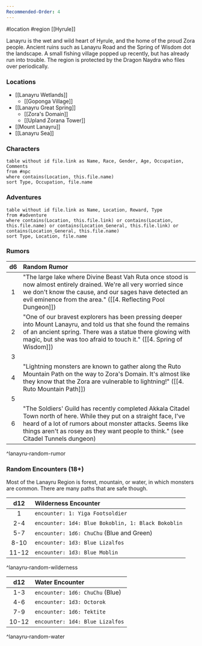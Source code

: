 ```yaml
---
Recommended-Order: 4
---
```


 #location #region [[Hyrule]]

Lanayru is the wet and wild heart of Hyrule, and the home of the proud Zora people. Ancient ruins such as Lanayru Road and the Spring of Wisdom dot the landscape. A small fishing village popped up recently, but has already run into trouble. The region is protected by the Dragon Naydra who files over periodically.

### Locations

* [[Lanayru Wetlands]]
	* [[Goponga Village]]
* [[Lanayru Great Spring]]
	- [[Zora's Domain]]
	- [[Upland Zorana Tower]]
* [[Mount Lanayru]]
* [[Lanayru Sea]]

### Characters
```dataview
table without id file.link as Name, Race, Gender, Age, Occupation, Comments
from #npc
where contains(Location, this.file.name)
sort Type, Occupation, file.name
```

### Adventures
```dataview
table without id file.link as Name, Location, Reward, Type
from #adventure
where contains(Location, this.file.link) or contains(Location, this.file.name) or contains(Location_General, this.file.link) or contains(Location_General, this.file.name)
sort Type, Location, file.name
```

### Rumors

| d6  | Random Rumor                                                                                                                                                                                                                                                          |
|:---:|:--------------------------------------------------------------------------------------------------------------------------------------------------------------------------------------------------------------------------------------------------------------------- |
|  1  | "The large lake where Divine Beast Vah Ruta once stood is now almost entirely drained. We're all very worried since we don't know the cause, and our sages have detected an evil eminence from the area." ([[4. Reflecting Pool Dungeon]])                          |
|  2  | "One of our bravest explorers has been pressing deeper into Mount Lanayru, and told us that she found the remains of an ancient spring. There was a statue there glowing with magic, but she was too afraid to touch it." ([[4. Spring of Wisdom]])                      |
|  3  |                                                                                                                                                                                                                                                                       |
|  4  | "Lightning monsters are known to gather along the Ruto Mountain Path on the way to Zora's Domain. It's almost like they know that the Zora are vulnerable to lightning!" ([[4. Ruto Mountain Path]])                                                                  |
|  5  |                                                                                                                                                                                                                                                                       |
|  6  | "The Soldiers' Guild has recently completed Akkala Citadel Town north of here. While they put on a straight face, I've heard of a lot of rumors about monster attacks. Seems like things aren't as rosey as they want people to think." (see Citadel Tunnels dungeon) |
^lanayru-random-rumor

### Random Encounters (18+)

Most of the Lanayru Region is forest, mountain, or water, in which monsters are common. There are many paths that are safe though.

|  d12  | Wilderness Encounter                               |
|:-----:|:-------------------------------------------------- |
|   1   | `encounter: 1: Yiga Footsoldier`                   |
|  2-4  | `encounter: 1d4: Blue Bokoblin, 1: Black Bokoblin` |
|  5-7  | `encounter: 1d6: ChuChu` (Blue and Green)          |
| 8-10  | `encounter: 1d3: Blue Lizalfos`                    |
| 11-12 | `encounter: 1d3: Blue Moblin`                      |
^lanayru-random-wilderness

|  d12  | Water Encounter                 |
|:-----:|:------------------------------- |
|  1-3  | `encounter: 1d6: ChuChu` (Blue)   |
|  4-6  | `encounter: 1d3: Octorok` |
|  7-9  | `encounter: 1d6: Tektite`      |
| 10-12 | `encounter: 1d4: Blue Lizalfos` |
^lanayru-random-water
